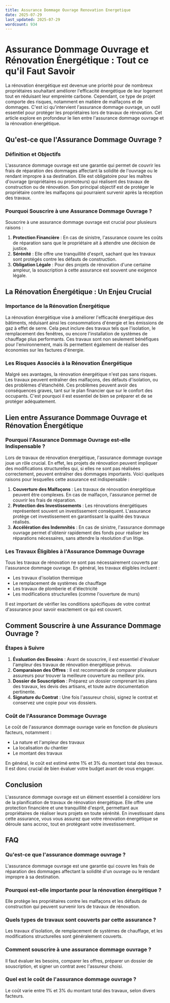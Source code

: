 ```yaml
---
title: Assurance Dommage Ouvrage Renovation Energetique
date: 2025-07-29
last_updated: 2025-07-29
wordcount: 934
---
```


# Assurance Dommage Ouvrage et Rénovation Énergétique : Tout ce qu'il Faut Savoir

La rénovation énergétique est devenue une priorité pour de nombreux propriétaires souhaitant améliorer l'efficacité énergétique de leur logement tout en réduisant leur empreinte carbone. Cependant, ce type de projet comporte des risques, notamment en matière de malfaçons et de dommages. C'est ici qu'intervient l'assurance dommage ouvrage, un outil essentiel pour protéger les propriétaires lors de travaux de rénovation. Cet article explore en profondeur le lien entre l'assurance dommage ouvrage et la rénovation énergétique.

## Qu'est-ce que l'Assurance Dommage Ouvrage ?

### Définition et Objectifs

L'assurance dommage ouvrage est une garantie qui permet de couvrir les frais de réparation des dommages affectant la solidité de l'ouvrage ou le rendant impropre à sa destination. Elle est obligatoire pour les maîtres d'ouvrage (propriétaires ou promoteurs) qui réalisent des travaux de construction ou de rénovation. Son principal objectif est de protéger le propriétaire contre les malfaçons qui pourraient survenir après la réception des travaux.

### Pourquoi Souscrire à une Assurance Dommage Ouvrage ?

Souscrire à une assurance dommage ouvrage est crucial pour plusieurs raisons :

1. **Protection Financière** : En cas de sinistre, l'assurance couvre les coûts de réparation sans que le propriétaire ait à attendre une décision de justice.
2. **Sérénité** : Elle offre une tranquillité d'esprit, sachant que les travaux sont protégés contre les défauts de construction.
3. **Obligation Légale** : Pour des projets de rénovation d'une certaine ampleur, la souscription à cette assurance est souvent une exigence légale.

## La Rénovation Énergétique : Un Enjeu Crucial

### Importance de la Rénovation Énergétique

La rénovation énergétique vise à améliorer l'efficacité énergétique des bâtiments, réduisant ainsi les consommations d'énergie et les émissions de gaz à effet de serre. Cela peut inclure des travaux tels que l'isolation, le remplacement des fenêtres, ou encore l'installation de systèmes de chauffage plus performants. Ces travaux sont non seulement bénéfiques pour l'environnement, mais ils permettent également de réaliser des économies sur les factures d'énergie.

### Les Risques Associés à la Rénovation Énergétique

Malgré ses avantages, la rénovation énergétique n'est pas sans risques. Les travaux peuvent entraîner des malfaçons, des défauts d'isolation, ou des problèmes d'étanchéité. Ces problèmes peuvent avoir des conséquences graves, tant sur le plan financier que sur le confort des occupants. C'est pourquoi il est essentiel de bien se préparer et de se protéger adéquatement.

## Lien entre Assurance Dommage Ouvrage et Rénovation Énergétique

### Pourquoi l'Assurance Dommage Ouvrage est-elle Indispensable ?

Lors de travaux de rénovation énergétique, l'assurance dommage ouvrage joue un rôle crucial. En effet, les projets de rénovation peuvent impliquer des modifications structurelles qui, si elles ne sont pas réalisées correctement, peuvent entraîner des dommages importants. Voici quelques raisons pour lesquelles cette assurance est indispensable :

1. **Couverture des Malfaçons** : Les travaux de rénovation énergétique peuvent être complexes. En cas de malfaçon, l'assurance permet de couvrir les frais de réparation.
2. **Protection des Investissements** : Les rénovations énergétiques représentent souvent un investissement conséquent. L'assurance protège cet investissement en garantissant la qualité des travaux réalisés.
3. **Accélération des Indemnités** : En cas de sinistre, l'assurance dommage ouvrage permet d'obtenir rapidement des fonds pour réaliser les réparations nécessaires, sans attendre la résolution d'un litige.

### Les Travaux Éligibles à l'Assurance Dommage Ouvrage

Tous les travaux de rénovation ne sont pas nécessairement couverts par l'assurance dommage ouvrage. En général, les travaux éligibles incluent :

- Les travaux d'isolation thermique
- Le remplacement de systèmes de chauffage
- Les travaux de plomberie et d'électricité
- Les modifications structurelles (comme l'ouverture de murs)

Il est important de vérifier les conditions spécifiques de votre contrat d'assurance pour savoir exactement ce qui est couvert.

## Comment Souscrire à une Assurance Dommage Ouvrage ?

### Étapes à Suivre

1. **Évaluation des Besoins** : Avant de souscrire, il est essentiel d'évaluer l'ampleur des travaux de rénovation énergétique prévus.
2. **Comparaison des Offres** : Il est recommandé de comparer plusieurs assureurs pour trouver la meilleure couverture au meilleur prix.
3. **Dossier de Souscription** : Préparez un dossier comprenant les plans des travaux, les devis des artisans, et toute autre documentation pertinente.
4. **Signature du Contrat** : Une fois l'assureur choisi, signez le contrat et conservez une copie pour vos dossiers.

### Coût de l'Assurance Dommage Ouvrage

Le coût de l'assurance dommage ouvrage varie en fonction de plusieurs facteurs, notamment :

- La nature et l'ampleur des travaux
- La localisation du chantier
- Le montant des travaux

En général, le coût est estimé entre 1% et 3% du montant total des travaux. Il est donc crucial de bien évaluer votre budget avant de vous engager.

## Conclusion

L'assurance dommage ouvrage est un élément essentiel à considérer lors de la planification de travaux de rénovation énergétique. Elle offre une protection financière et une tranquillité d'esprit, permettant aux propriétaires de réaliser leurs projets en toute sérénité. En investissant dans cette assurance, vous vous assurez que votre rénovation énergétique se déroule sans accroc, tout en protégeant votre investissement.

## FAQ

### Qu'est-ce que l'assurance dommage ouvrage ?

L'assurance dommage ouvrage est une garantie qui couvre les frais de réparation des dommages affectant la solidité d'un ouvrage ou le rendant impropre à sa destination.

### Pourquoi est-elle importante pour la rénovation énergétique ?

Elle protège les propriétaires contre les malfaçons et les défauts de construction qui peuvent survenir lors de travaux de rénovation.

### Quels types de travaux sont couverts par cette assurance ?

Les travaux d'isolation, de remplacement de systèmes de chauffage, et les modifications structurelles sont généralement couverts.

### Comment souscrire à une assurance dommage ouvrage ?

Il faut évaluer les besoins, comparer les offres, préparer un dossier de souscription, et signer un contrat avec l'assureur choisi.

### Quel est le coût de l'assurance dommage ouvrage ?

Le coût varie entre 1% et 3% du montant total des travaux, selon divers facteurs.